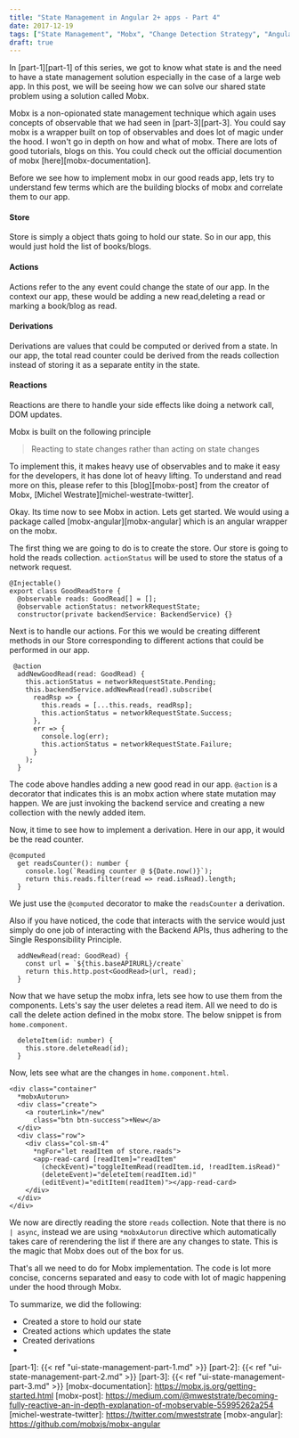 ```yaml
---
title: "State Management in Angular 2+ apps - Part 4"
date: 2017-12-19
tags: ["State Management", "Mobx", "Change Detection Strategy", "Angular 2+"]
draft: true
---
```


In [part-1][part-1] of this series, we got to know what state is and the need to have a state management solution especially in the case of a large web app. In this post, we will be seeing how we can solve our shared state problem using a solution called Mobx. 

Mobx is a non-opionated state management technique which again uses concepts of observable that we had seen in [part-3][part-3]. You could say mobx is a wrapper built on top of observables and does lot of magic under the hood. I won't go in depth on how and what of mobx. There are lots of good tutorials, blogs on this. You could check out the official documention of mobx [here][mobx-documentation].

Before we see how to implement mobx in our good reads app, lets try to understand few terms which are the building blocks of mobx and correlate them to our app.

#### Store
Store is simply a object thats going to hold our state. So in our app, this would just hold the list of books/blogs.

#### Actions
Actions refer to the any event could change the state of our app. In the context our app, these would be adding a new read,deleting a read or marking a book/blog as read.

#### Derivations
Derivations are values that could be computed or derived from a state. In our app, the total read counter could be derived from the reads collection instead of storing it as a separate entity in the state.

#### Reactions
Reactions are there to handle your side effects like doing a network call, DOM updates.

Mobx is built on the following principle

> Reacting to state changes rather than acting on state changes

To implement this, it makes heavy use of observables and to make it easy for the developers, it has done lot of heavy lifting. To understand and read more on this, please refer to this [blog][mobx-post] from the creator of Mobx, [Michel Westrate][michel-westrate-twitter].

Okay. Its time now to see Mobx in action. Lets get started. We would using a package called [mobx-angular][mobx-angular] which is an angular wrapper on the mobx. 

The first thing we are going to do is to create the store. Our store is going to hold the reads collection. `actionStatus` will be used to store the status of a network request.
````
@Injectable()
export class GoodReadStore {
  @observable reads: GoodRead[] = [];
  @observable actionStatus: networkRequestState;
  constructor(private backendService: BackendService) {}

````

Next is to handle our actions. For this we would be creating different methods in our Store corresponding to different actions that could be performed in our app.

````
 @action
  addNewGoodRead(read: GoodRead) {
    this.actionStatus = networkRequestState.Pending;
    this.backendService.addNewRead(read).subscribe(
      readRsp => {
        this.reads = [...this.reads, readRsp];
        this.actionStatus = networkRequestState.Success;
      },
      err => {
        console.log(err);
        this.actionStatus = networkRequestState.Failure;
      }
    );
  }
````

The code above handles adding a new good read in our app. `@action` is a decorator that indicates this is an mobx action where state mutation may happen. We are just invoking the backend service and creating a new collection with the newly added item.

Now, it time to see how to implement a derivation. Here in our app, it would be the read counter.

````
@computed
  get readsCounter(): number {
    console.log(`Reading counter @ ${Date.now()}`);
    return this.reads.filter(read => read.isRead).length;
  }
````
We just use the `@computed` decorator to make the `readsCounter` a derivation.

Also if you have noticed, the code that interacts with the service would just simply do one job of interacting with the Backend APIs, thus adhering to the Single Responsibility Principle. 

````
  addNewRead(read: GoodRead) {
    const url = `${this.baseAPIRURL}/create`
    return this.http.post<GoodRead>(url, read);
  }
````

Now that we have setup the mobx infra, lets see how to use them from the components. Lets's say the user deletes a read item. All we need to do is call the delete action defined in the mobx store. The below snippet is from `home.component`.

```
  deleteItem(id: number) {
    this.store.deleteRead(id);
  }
```

Now, lets see what are the changes in `home.component.html`.

```
<div class="container"
  *mobxAutorun>
  <div class="create">
    <a routerLink="/new"
      class="btn btn-success">+New</a>
  </div>
  <div class="row">
    <div class="col-sm-4"
      *ngFor="let readItem of store.reads">
      <app-read-card [readItem]="readItem"
        (checkEvent)="toggleItemRead(readItem.id, !readItem.isRead)"
        (deleteEvent)="deleteItem(readItem.id)"
        (editEvent)="editItem(readItem)"></app-read-card>
    </div>
  </div>
</div>
```

We now are directly reading the store `reads` collection. Note that there is no `| async`, instead we are using `*mobxAutorun` directive which automatically takes care of rerendering the list if there are any changes to state. This is the magic that Mobx does out of the box for us. 

That's all we need to do for Mobx implementation. The code is lot more concise, concerns separated and easy to code with lot of magic happening under the hood through Mobx. 

To summarize, we did the following:

* Created a store to hold our state
* Created actions which updates the state
* Created derivations
*  

[part-1]: {{< ref "ui-state-management-part-1.md" >}}
[part-2]: {{< ref "ui-state-management-part-2.md" >}}
[part-3]: {{< ref "ui-state-management-part-3.md" >}}
[mobx-documentation]: https://mobx.js.org/getting-started.html
[mobx-post]: https://medium.com/@mweststrate/becoming-fully-reactive-an-in-depth-explanation-of-mobservable-55995262a254
[michel-westrate-twitter]: https://twitter.com/mweststrate
[mobx-angular]: https://github.com/mobxjs/mobx-angular